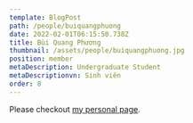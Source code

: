```yaml
---
template: BlogPost
path: /people/buiquangphuong
date: 2022-02-01T06:15:50.738Z
title: Bùi Quang Phương
thumbnail: /assets/people/buiquangphuong.jpg
position: member
metaDescription: Undergraduate Student
metaDescriptionvn: Sinh viên
order: 8
---
```


Please checkout [my personal page]().
